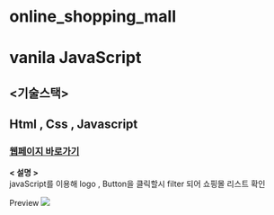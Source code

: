 # online_shopping_mall

# vanila JavaScript

## <기술스택>

## Html , Css , Javascript

### [웹페이지 바로가기]()

<b>< 설명 ></b> <br/>
javaScript를 이용해 logo , Button을 클릭할시 filter 되어 쇼핑몰 리스트 확인

Preview ![](https://wondonghwi.github.io/online_shopping_mall_JS/)


